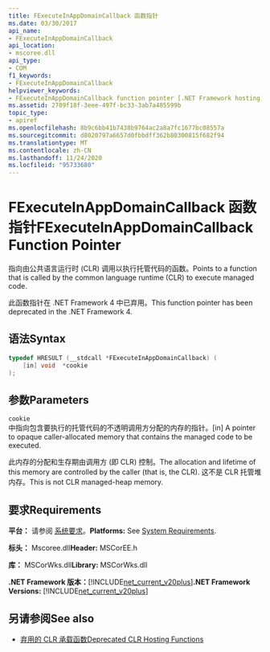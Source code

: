 ```yaml
---
title: FExecuteInAppDomainCallback 函数指针
ms.date: 03/30/2017
api_name:
- FExecuteInAppDomainCallback
api_location:
- mscoree.dll
api_type:
- COM
f1_keywords:
- FExecuteInAppDomainCallback
helpviewer_keywords:
- FExecuteInAppDomainCallback function pointer [.NET Framework hosting]
ms.assetid: 2709f18f-3eee-497f-bc33-3ab7a485599b
topic_type:
- apiref
ms.openlocfilehash: 8b9c6bb41b7438b9764ac2a8a7fc1677bc08557a
ms.sourcegitcommit: d8020797a6657d0fbbdff362b80300815f682f94
ms.translationtype: MT
ms.contentlocale: zh-CN
ms.lasthandoff: 11/24/2020
ms.locfileid: "95733680"
---
```

# <a name="fexecuteinappdomaincallback-function-pointer"></a><span data-ttu-id="c07dc-102">FExecuteInAppDomainCallback 函数指针</span><span class="sxs-lookup"><span data-stu-id="c07dc-102">FExecuteInAppDomainCallback Function Pointer</span></span>

<span data-ttu-id="c07dc-103">指向由公共语言运行时 (CLR) 调用以执行托管代码的函数。</span><span class="sxs-lookup"><span data-stu-id="c07dc-103">Points to a function that is called by the common language runtime (CLR) to execute managed code.</span></span>  
  
 <span data-ttu-id="c07dc-104">此函数指针在 .NET Framework 4 中已弃用。</span><span class="sxs-lookup"><span data-stu-id="c07dc-104">This function pointer has been deprecated in the .NET Framework 4.</span></span>  
  
## <a name="syntax"></a><span data-ttu-id="c07dc-105">语法</span><span class="sxs-lookup"><span data-stu-id="c07dc-105">Syntax</span></span>  
  
```cpp  
typedef HRESULT (__stdcall *FExecuteInAppDomainCallback) (  
    [in] void  *cookie  
);  
```  
  
## <a name="parameters"></a><span data-ttu-id="c07dc-106">参数</span><span class="sxs-lookup"><span data-stu-id="c07dc-106">Parameters</span></span>  

 `cookie`  
 <span data-ttu-id="c07dc-107">中指向包含要执行的托管代码的不透明调用方分配的内存的指针。</span><span class="sxs-lookup"><span data-stu-id="c07dc-107">[in] A pointer to opaque caller-allocated memory that contains the managed code to be executed.</span></span>  
  
 <span data-ttu-id="c07dc-108">此内存的分配和生存期由调用方 (即 CLR) 控制。</span><span class="sxs-lookup"><span data-stu-id="c07dc-108">The allocation and lifetime of this memory are controlled by the caller (that is, the CLR).</span></span> <span data-ttu-id="c07dc-109">这不是 CLR 托管堆内存。</span><span class="sxs-lookup"><span data-stu-id="c07dc-109">This is not CLR managed-heap memory.</span></span>  
  
## <a name="requirements"></a><span data-ttu-id="c07dc-110">要求</span><span class="sxs-lookup"><span data-stu-id="c07dc-110">Requirements</span></span>  

 <span data-ttu-id="c07dc-111">**平台：** 请参阅 [系统要求](../../get-started/system-requirements.md)。</span><span class="sxs-lookup"><span data-stu-id="c07dc-111">**Platforms:** See [System Requirements](../../get-started/system-requirements.md).</span></span>  
  
 <span data-ttu-id="c07dc-112">**标头：** Mscoree.dll</span><span class="sxs-lookup"><span data-stu-id="c07dc-112">**Header:** MSCorEE.h</span></span>  
  
 <span data-ttu-id="c07dc-113">**库：** MSCorWks.dll</span><span class="sxs-lookup"><span data-stu-id="c07dc-113">**Library:** MSCorWks.dll</span></span>  
  
 <span data-ttu-id="c07dc-114">**.NET Framework 版本：**[!INCLUDE[net_current_v20plus](../../../../includes/net-current-v20plus-md.md)]</span><span class="sxs-lookup"><span data-stu-id="c07dc-114">**.NET Framework Versions:** [!INCLUDE[net_current_v20plus](../../../../includes/net-current-v20plus-md.md)]</span></span>  
  
## <a name="see-also"></a><span data-ttu-id="c07dc-115">另请参阅</span><span class="sxs-lookup"><span data-stu-id="c07dc-115">See also</span></span>

- [<span data-ttu-id="c07dc-116">弃用的 CLR 承载函数</span><span class="sxs-lookup"><span data-stu-id="c07dc-116">Deprecated CLR Hosting Functions</span></span>](deprecated-clr-hosting-functions.md)
